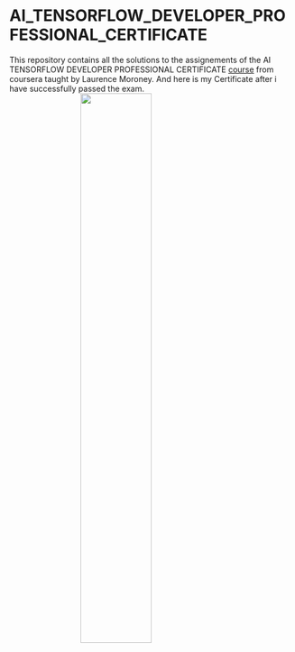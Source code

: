 # AI_TENSORFLOW_DEVELOPER_PROFESSIONAL_CERTIFICATE
This repository contains all the solutions to the assignements of the AI TENSORFLOW DEVELOPER PROFESSIONAL CERTIFICATE <a href="https://www.coursera.org/professional-certificates/tensorflow-in-practice">course</a> from coursera taught by Laurence Moroney.
And here is my Certificate after i have successfully passed the exam.
<img src="https://api.accredible.com/v1/frontend/credential_website_embed_image/certificate/93602881">
<style>
  img {
      display: block;
      margin-left: auto;
      margin-right: auto;
      width: 50%;
  }
</style>
